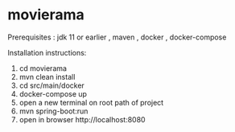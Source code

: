 # movierama

Prerequisites : jdk 11 or earlier , maven , docker , docker-compose

Installation instructions:

1. cd movierama
2. mvn clean install
3. cd src/main/docker
4. docker-compose up
5. open a new terminal on root path of project
6. mvn spring-boot:run
7. open in browser http://localhost:8080
